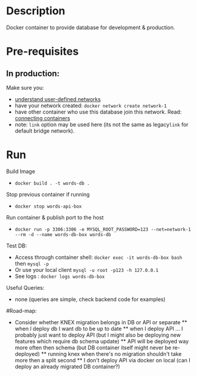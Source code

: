 # Description
Docker container to provide database for development & production.

# Pre-requisites

## In production:
Make sure you:
* [understand user-defined networks](https://docs.docker.com/engine/userguide/networking/#user-defined-networks)
* have your network created: `docker network create network-1`
* have other container who use this database join this network. Read: [connecting containers](https://docs.docker.com/engine/userguide/networking/work-with-networks/#connect-containers)
* note: `link` option may be used here (its not the same as legacy`link` for default bridge network).

# Run
Build Image
* `docker build . -t words-db .`

Stop previous container if running
* `docker stop words-api-box`

Run container & publish port to the host
* `docker run -p 3306:3306 -e MYSQL_ROOT_PASSWORD=123 --net=network-1 --rm -d --name words-db-box words-db`

Test DB:
* Access through container shell: `docker exec -it words-db-box bash` then `mysql -p`
* Or use your local client `mysql -u root -p123 -h 127.0.0.1`
* See logs : `docker logs words-db-box`


Useful Queries:
* none (queries are simple, check backend code for examples)


#Road-map:
* Consider whether KNEX migration belongs in DB or API or separate
** when I deploy db I want db to be up to date
** when I deploy API ... I probably just want to deploy API (but I might also be deploying new features which require db schema update)
** API will be deployed way more often then schema (but DB container itself might never be re-deployed)
** running knex when there's no migration shouldn't take more then a split second
** I don't deploy API via docker on local (can I deploy an already migrated DB container?)

